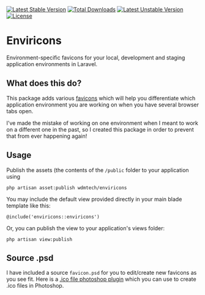[![Latest Stable Version](https://poser.pugx.org/wdmtech/enviricons/v/stable)](https://packagist.org/packages/wdmtech/enviricons) 
[![Total Downloads](https://poser.pugx.org/wdmtech/enviricons/downloads)](https://packagist.org/packages/wdmtech/enviricons) 
[![Latest Unstable Version](https://poser.pugx.org/wdmtech/enviricons/v/unstable)](https://packagist.org/packages/wdmtech/enviricons)
[![License](https://poser.pugx.org/wdmtech/enviricons/license)](https://packagist.org/packages/wdmtech/enviricons)

# Enviricons

Environment-specific favicons for your local, development and staging application environments 
in Laravel.

## What does this do?

This package adds various [favicons](http://wikipedia.org/wiki/Favicon) which will help you
differentiate which application environment you are working on when you have several browser tabs open. 

I've made the mistake of working on one environment when I meant to work on a 
different one in the past, so I created this package in order to prevent that from ever happening again! 

## Usage

Publish the assets (the contents of the `/public` folder to your application using

`php artisan asset:publish wdmtech/enviricons`

You may include the default view provided directly in your main blade template like this:
  
`@include('enviricons::enviricons')`

Or, you can publish the view to your application's views folder:

`php artisan view:publish`

## Source .psd

I have included a source `favicon.psd` for you to edit/create new favicons as you see fit. Here is a 
[.ico file photoshop plugin](http://www.telegraphics.com.au/sw/) which you can use to create .ico files in Photoshop.

